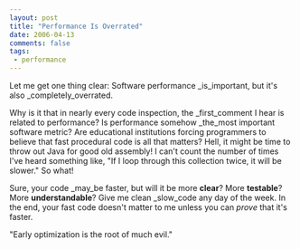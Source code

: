 ```yaml
---
layout: post
title: "Performance Is Overrated"
date: 2006-04-13
comments: false
tags:
 - performance
---
```


Let me get one thing clear: Software performance _is_important, but it's also _completely_overrated.



Why is it that in nearly every code inspection, the _first_comment I hear is related to performance? Is performance somehow _the_most important software metric? Are educational institutions forcing programmers to believe that fast procedural code is all that matters? Hell, it might be time to throw out Java for good old assembly! I can't count the number of times I've heard something like, "If I loop through this collection twice, it will be slower." So what!



Sure, your code _may_be faster, but will it be more **clear**? More **testable**? More **understandable**? Give me clean _slow_code any day of the week. In the end, your fast code doesn't matter to me unless you can _prove_ that it's faster.



"Early optimization is the root of much evil."

